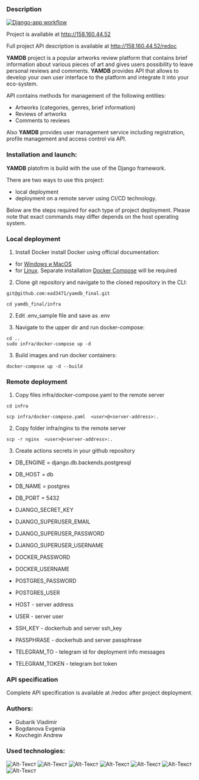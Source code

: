 ### Description
[![Django-app workflow](https://github.com/ead3471/yamdb_final/actions/workflows/yamdb_workflow.yml/badge.svg)](https://github.com/ead3471/yamdb_final/actions/workflows/yamdb_workflow.yml)

Project is available at http://158.160.44.52

Full project APi description is available at http://158.160.44.52/redoc

**YAMDB** project is a popular artworks review platform that contains brief information about various pieces of art and gives users possibility to leave personal reviews and comments.
**YAMDB** provides API that allows to develop your own user interface to the platform and integrate it into your eco-system.

API contains methods for management of the following entities:
- Artworks (categories, genres, brief information)
- Reviews of artworks
- Comments to reviews

Also **YAMDB** provides user management service including registration, profile management and access control via API.

### Installation and launch:

**YAMDB** platofrm is build with the use of the Django framework.

There are two ways to use this project:
 - local deployment
 - deployment on a remote server using CI/CD technology.
 
Below are the steps required for each type of project deployment. Please note that exact commands may differ depends on the host operating system.

### Local deployment

1. Install Docker
install Docker using official documentation:
- for [Windows и MacOS](https://www.docker.com/products/docker-desktop)
- for [Linux](https://docs.docker.com/engine/install/ubuntu/). Separate installation [Docker Compose](https://docs.docker.com/compose/install/) will be required


2. Clone git repository and navigate to the cloned repository in the CLI:

```
git@github.com:ead3471/yamdb_final.git
```

```
cd yamdb_final/infra
```

2. Edit .env_sample file and save as .env

3. Navigate to the upper dir and run docker-compose:

```
cd ..
sudo infra/docker-compose up -d
```

3. Build images and run docker containers:

```
docker-compose up -d --build
```

### Remote deployment
1. Copy files infra/docker-compose.yaml to the remote server

```
cd infra
```

```
scp infra/docker-compose.yaml  <user>@<server-address>:.
```
2. Copy folder infra/nginx to the remote server 
```
scp -r nginx  <user>@<server-address>:.
```

3. Create actions secrets in your github repository

 - DB_ENGINE = django.db.backends.postgresql
 - DB_HOST = db
 - DB_NAME = postgres
 - DB_PORT = 5432

 - DJANGO_SECRET_KEY
 - DJANGO_SUPERUSER_EMAIL
 - DJANGO_SUPERUSER_PASSWORD
 - DJANGO_SUPERUSER_USERNAME

 - DOCKER_PASSWORD
 - DOCKER_USERNAME

 - POSTGRES_PASSWORD
 - POSTGRES_USER

 - HOST - server address
 - USER - server user
 - SSH_KEY - dockerhub and server ssh_key
 - PASSPHRASE - dockerhub and server passphrase

 - TELEGRAM_TO - telegram id for deployment info messages
 - TELEGRAM_TOKEN - telegram bot token



### API specification

Complete API specification is available at /redoc after project deployment.

### Authors:
 - Gubarik Vladimir
 - Bogdanova Evgenia
 - Kovchegin Andrew


### Used technologies:
![Alt-Текст](https://img.shields.io/badge/python-3.7-blue)
![Alt-Текст](https://img.shields.io/badge/django-2.2.16-blue)
![Alt-Текст](https://img.shields.io/badge/djangorestframework-3.12.4-blue)
![Alt-Текст](https://img.shields.io/badge/docker-20.10.23-blue)
![Alt-Текст](https://img.shields.io/badge/docker-compose-blue)
![Alt-Текст](https://img.shields.io/badge/nginx-1.21.3-blue)
![Alt-Текст](https://img.shields.io/badge/gunicorn-20.0.4-blue)